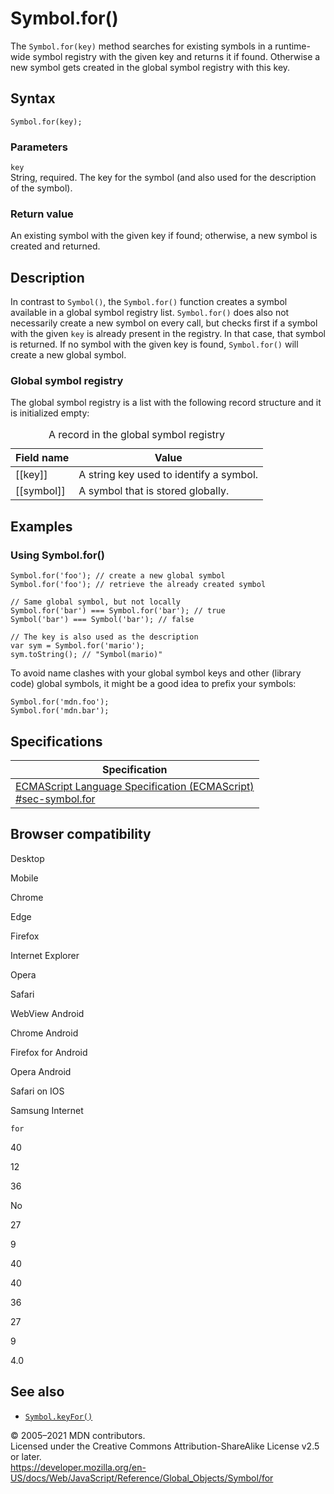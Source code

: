 Symbol.for()
============

The `Symbol.for(key)` method searches for existing symbols in a runtime-wide symbol registry with the given key and returns it if found. Otherwise a new symbol gets created in the global symbol registry with this key.

Syntax
------

    Symbol.for(key);

### Parameters

`key`  
String, required. The key for the symbol (and also used for the description of the symbol).

### Return value

An existing symbol with the given key if found; otherwise, a new symbol is created and returned.

Description
-----------

In contrast to `Symbol()`, the `Symbol.for()` function creates a symbol available in a global symbol registry list. `Symbol.for()` does also not necessarily create a new symbol on every call, but checks first if a symbol with the given `key` is already present in the registry. In that case, that symbol is returned. If no symbol with the given key is found, `Symbol.for()` will create a new global symbol.

### Global symbol registry

The global symbol registry is a list with the following record structure and it is initialized empty:

<table><caption>A record in the global symbol registry</caption><thead><tr class="header"><th>Field name</th><th>Value</th></tr></thead><tbody><tr class="odd"><td>[[key]]</td><td>A string key used to identify a symbol.</td></tr><tr class="even"><td>[[symbol]]</td><td>A symbol that is stored globally.</td></tr></tbody></table>

Examples
--------

### Using Symbol.for()

    Symbol.for('foo'); // create a new global symbol
    Symbol.for('foo'); // retrieve the already created symbol

    // Same global symbol, but not locally
    Symbol.for('bar') === Symbol.for('bar'); // true
    Symbol('bar') === Symbol('bar'); // false

    // The key is also used as the description
    var sym = Symbol.for('mario');
    sym.toString(); // "Symbol(mario)"

To avoid name clashes with your global symbol keys and other (library code) global symbols, it might be a good idea to prefix your symbols:

    Symbol.for('mdn.foo');
    Symbol.for('mdn.bar');

Specifications
--------------

<table><thead><tr class="header"><th>Specification</th></tr></thead><tbody><tr class="odd"><td><a href="https://tc39.es/ecma262/#sec-symbol.for">ECMAScript Language Specification (ECMAScript)<br />
<span class="small">#sec-symbol.for</span></a></td></tr></tbody></table>

Browser compatibility
---------------------

Desktop

Mobile

Chrome

Edge

Firefox

Internet Explorer

Opera

Safari

WebView Android

Chrome Android

Firefox for Android

Opera Android

Safari on IOS

Samsung Internet

`for`

40

12

36

No

27

9

40

40

36

27

9

4.0

See also
--------

-   [`Symbol.keyFor()`](keyfor)

© 2005–2021 MDN contributors.  
Licensed under the Creative Commons Attribution-ShareAlike License v2.5 or later.  
<a href="https://developer.mozilla.org/en-US/docs/Web/JavaScript/Reference/Global_Objects/Symbol/for" class="_attribution-link">https://developer.mozilla.org/en-US/docs/Web/JavaScript/Reference/Global_Objects/Symbol/for</a>
